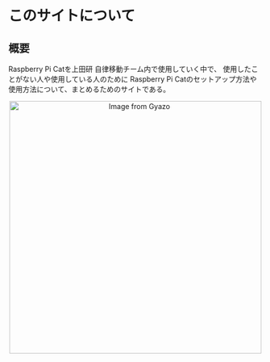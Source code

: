 # このサイトについて

## 概要

Raspberry Pi Catを上田研 自律移動チーム内で使用していく中で、
使用したことがない人や使用している人のために
Raspberry Pi Catのセットアップ方法や使用方法について、まとめるためのサイトである。

<center><a href="https://gyazo.com/b4065dba5803c834220867b5b41d0ffe"><img src="https://i.gyazo.com/b4065dba5803c834220867b5b41d0ffe.jpg" alt="Image from Gyazo" width="500"/></a>
</center>